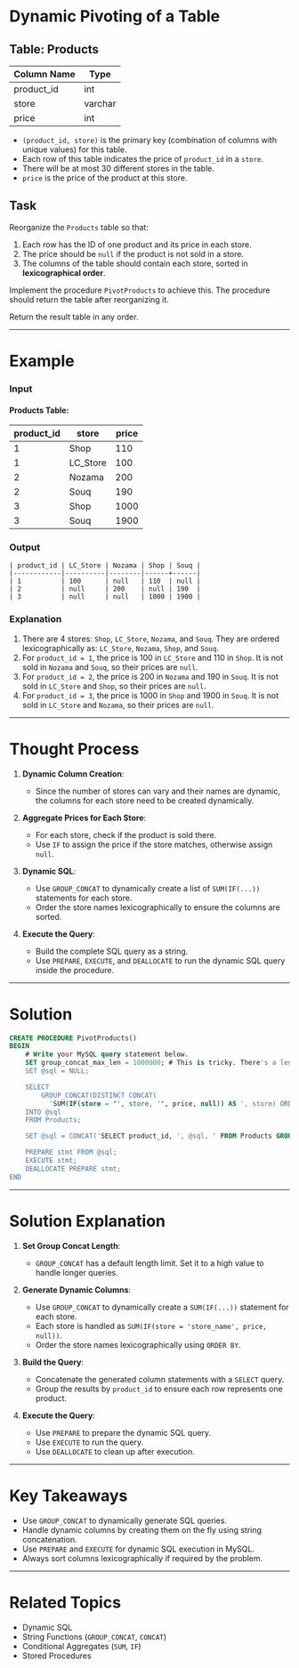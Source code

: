 # Dynamic Pivoting of a Table

## Table: Products
| Column Name | Type    |
|-------------|---------|
| product_id  | int     |
| store       | varchar |
| price       | int     |

- `(product_id, store)` is the primary key (combination of columns with unique values) for this table.
- Each row of this table indicates the price of `product_id` in a `store`.
- There will be at most 30 different stores in the table.
- `price` is the price of the product at this store.

## Task
Reorganize the `Products` table so that:
1. Each row has the ID of one product and its price in each store.
2. The price should be `null` if the product is not sold in a store.
3. The columns of the table should contain each store, sorted in **lexicographical order**.

Implement the procedure `PivotProducts` to achieve this. The procedure should return the table after reorganizing it.

Return the result table in any order.

---

# Example

### Input

#### Products Table:
| product_id | store    | price |
|------------|----------|-------|
| 1          | Shop     | 110   |
| 1          | LC_Store | 100   |
| 2          | Nozama   | 200   |
| 2          | Souq     | 190   |
| 3          | Shop     | 1000  |
| 3          | Souq     | 1900  |

### Output
```
| product_id | LC_Store | Nozama | Shop | Souq |
|------------|----------|--------|------+------|
| 1          | 100      | null   | 110  | null |
| 2          | null     | 200    | null | 190  |
| 3          | null     | null   | 1000 | 1900 |
```
### Explanation
1. There are 4 stores: `Shop`, `LC_Store`, `Nozama`, and `Souq`. They are ordered lexicographically as: `LC_Store`, `Nozama`, `Shop`, and `Souq`.
2. For `product_id = 1`, the price is 100 in `LC_Store` and 110 in `Shop`. It is not sold in `Nozama` and `Souq`, so their prices are `null`.
3. For `product_id = 2`, the price is 200 in `Nozama` and 190 in `Souq`. It is not sold in `LC_Store` and `Shop`, so their prices are `null`.
4. For `product_id = 3`, the price is 1000 in `Shop` and 1900 in `Souq`. It is not sold in `LC_Store` and `Nozama`, so their prices are `null`.

---

# Thought Process

1. **Dynamic Column Creation**:
   - Since the number of stores can vary and their names are dynamic, the columns for each store need to be created dynamically.

2. **Aggregate Prices for Each Store**:
   - For each store, check if the product is sold there.
   - Use `IF` to assign the price if the store matches, otherwise assign `null`.

3. **Dynamic SQL**:
   - Use `GROUP_CONCAT` to dynamically create a list of `SUM(IF(...))` statements for each store.
   - Order the store names lexicographically to ensure the columns are sorted.

4. **Execute the Query**:
   - Build the complete SQL query as a string.
   - Use `PREPARE`, `EXECUTE`, and `DEALLOCATE` to run the dynamic SQL query inside the procedure.

---

# Solution

```sql
CREATE PROCEDURE PivotProducts()
BEGIN
    # Write your MySQL query statement below.
    SET group_concat_max_len = 1000000; # This is tricky. There's a length limit on GROUP_CONCAT.
    SET @sql = NULL;

    SELECT
        GROUP_CONCAT(DISTINCT CONCAT(
          'SUM(IF(store = "', store, '", price, null)) AS ', store) ORDER BY store ASC)
    INTO @sql
    FROM Products;

    SET @sql = CONCAT('SELECT product_id, ', @sql, ' FROM Products GROUP BY product_id');

    PREPARE stmt FROM @sql;
    EXECUTE stmt;
    DEALLOCATE PREPARE stmt;
END
```

---

# Solution Explanation

1. **Set Group Concat Length**:
   - `GROUP_CONCAT` has a default length limit. Set it to a high value to handle longer queries.

2. **Generate Dynamic Columns**:
   - Use `GROUP_CONCAT` to dynamically create a `SUM(IF(...))` statement for each store.
   - Each store is handled as `SUM(IF(store = 'store_name', price, null))`.
   - Order the store names lexicographically using `ORDER BY`.

3. **Build the Query**:
   - Concatenate the generated column statements with a `SELECT` query.
   - Group the results by `product_id` to ensure each row represents one product.

4. **Execute the Query**:
   - Use `PREPARE` to prepare the dynamic SQL query.
   - Use `EXECUTE` to run the query.
   - Use `DEALLOCATE` to clean up after execution.

---

# Key Takeaways
- Use `GROUP_CONCAT` to dynamically generate SQL queries.
- Handle dynamic columns by creating them on the fly using string concatenation.
- Use `PREPARE` and `EXECUTE` for dynamic SQL execution in MySQL.
- Always sort columns lexicographically if required by the problem.

---

# Related Topics
- Dynamic SQL
- String Functions (`GROUP_CONCAT`, `CONCAT`)
- Conditional Aggregates (`SUM`, `IF`)
- Stored Procedures
